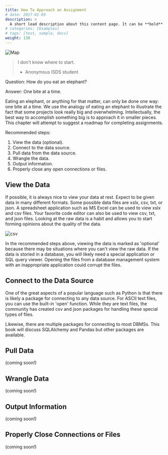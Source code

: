```yaml
---
title: How To Approach an Assignment
# date: 2017-01-05
description: >
  A short lead description about this content page. It can be **bold** or _italic_ and can be split over multiple paragraphs.
# categories: [Examples]
# tags: [test, sample, docs]
weight: 130
---
```


![Map](images/elephant.svg)

> I don't know where to start.
>  - Anonymous ISDS student

Question: How do you eat an elephant?

Answer: One bite at a time.

Eating an elephant, or anything for that matter, can only be done one way: one bite at a time.  We use the analogy of eating an elephant to illustrate the fact that some projects look really big and overwhelming.  Intellectually, the best way to accomplish something big is to approach it in smaller pieces.  This chapter will attempt to suggest a roadmap for completing assignments.

Recommended steps:

1. View the data (optional).
2. Connect to the data source.
3. Pull data from the data source.
4. Wrangle the data.
5. Output information.
6. Properly close any open connections or files.

## View the Data
If possible, it is always nice to view your data at rest.  Expect to be given data in many different formats.  Some possible data files are xslx, csv, txt, or json.  A spreadsheet application such as MS Excel can be used to view xslx and csv files.  Your favorite code editor can also be used to view csv, txt, and json files.  Looking at the raw data is a habit and allows you to start forming opinions about the quality of the data.

![csv](images/csv_file.png)

In the recommended steps above, viewing the data is marked as 'optional' because there may be situations where you can't view the raw data.  If the data is storied in a database, you will likely need a special application or SQL query viewer.  Opening the files from a database management system with an inappropriate application could corrupt the files.

## Connect to the Data Source
One of the great aspects of a popular language such as Python is that there is likely a package for connecting to any data source.  For ASCII text files, you can use the built-in 'open' function.  While they are text files, the community has created csv and json packages for handling these special types of files.

Likewise, there are multiple packages for connecting to most DBMSs.  This book will discuss SQLAlchemy and Pandas but other packages are available.

## Pull Data
(coming soon!)

## Wrangle Data
(coming soon!)

## Output Information
(coming soon!)

## Properly Close Connections or Files
(coming soon!)
